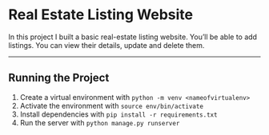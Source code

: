 # Real Estate Listing Website

In this project I built a basic real-estate listing website. You’ll be able to add listings. You can view their details, update and delete them.

---

## Running the Project

1. Create a virtual environment with `python -m venv <nameofvirtualenv>`
2. Activate the environment with `source env/bin/activate`
3. Install dependencies with `pip install -r requirements.txt`
4. Run the server with `python manage.py runserver`
